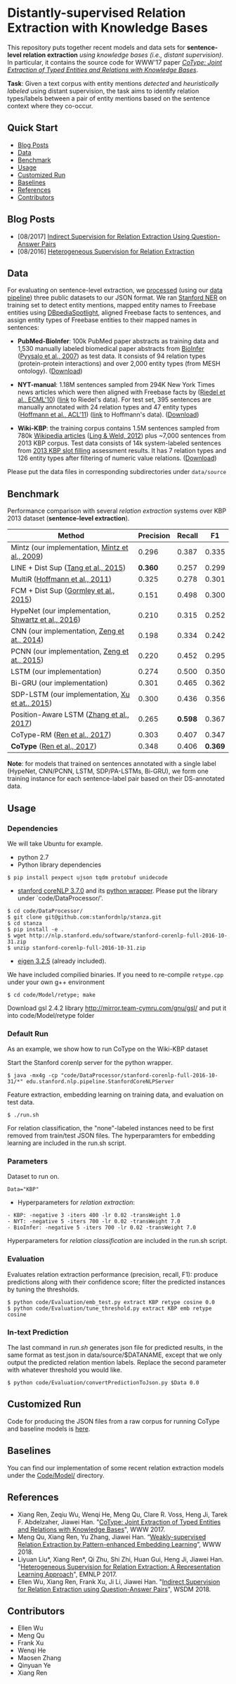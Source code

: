 # Distantly-supervised Relation Extraction with Knowledge Bases
This repository puts together recent models and data sets for **sentence-level relation extraction** *using knowledge bases (i.e., distant supervision)*. In particular, it contains the source code for WWW'17 paper *[CoType: Joint Extraction of Typed Entities and Relations with Knowledge Bases](https://arxiv.org/pdf/1610.08763.pdf)*.

**Task**: Given a text corpus with entity mentions *detected* and *heuristically labeled* using distant supervision, the task aims to identify relation types/labels between a pair of entity mentions based on the sentence context where they co-occur.

## Quick Start
- [Blog Posts](#blog-posts)
- [Data](#data)
- [Benchmark](#benchmark)
- [Usage](#usage)
- [Customized Run](#customized-run)
- [Baselines](#baselines)
- [References](#references)
- [Contributors](#contributors)

## Blog Posts
* [08/2017] [Indirect Supervision for Relation Extraction Using Question-Answer Pairs](https://ellenmellon.github.io/ReQuest/)
* [08/2016] [Heterogeneous Supervision for Relation Extraction](https://liyuanlucasliu.github.io/ReHession/)


## Data
For evaluating on sentence-level extraction, we [processed](https://github.com/shanzhenren/StructMineDataPipeline) (using our [data pipeline](https://github.com/shanzhenren/StructMineDataPipeline)) three public datasets to our JSON format. We ran [Stanford NER](https://nlp.stanford.edu/software/CRF-NER.shtml) on training set to detect entity mentions, mapped entity names to Freebase entities using [DBpediaSpotlight](https://github.com/dbpedia-spotlight/dbpedia-spotlight), aligned Freebase facts to sentences, and assign entity types of Freebase entities to their mapped names in sentences:

   * **PubMed-BioInfer**: 100k PubMed paper abstracts as training data and 1,530 manually labeled biomedical paper abstracts from [BioInfer](http://mars.cs.utu.fi/BioInfer/) ([Pyysalo et al., 2007](https://bmcbioinformatics.biomedcentral.com/articles/10.1186/1471-2105-8-50)) as test data. It consists of 94 relation types (protein-protein interactions) and over 2,000 entity types (from MESH ontology). ([Download](https://drive.google.com/drive/folders/0B--ZKWD8ahE4RmFBTjR6aUJjTkU?usp=sharing))
   
   * **NYT-manual**: 1.18M sentences sampled from 294K New York Times news articles which were then aligned with Freebase facts by ([Riedel et al., ECML'10](https://pdfs.semanticscholar.org/db55/0f7af299157c67d7f1874bf784dca10ce4a9.pdf)) ([link](http://iesl.cs.umass.edu/riedel/ecml/) to Riedel's data). For test set, 395 sentences are manually annotated with 24 relation types and 47 entity types ([Hoffmann et al., ACL'11](http://raphaelhoffmann.com/publications/acl2011.pdf)) ([link](http://raphaelhoffmann.com/mr/) to Hoffmann's data). ([Download](https://drive.google.com/drive/folders/0B--ZKWD8ahE4UktManVsY1REOUk?usp=sharing))
   
   * **Wiki-KBP**: the training corpus contains 1.5M sentences sampled from 780k [Wikipedia articles](https://github.com/xiaoling/figer) ([Ling & Weld, 2012](http://xiaoling.github.io/pubs/ling-aaai12.pdf)) plus ~7,000 sentences from 2013 KBP corpus. Test data consists of 14k system-labeled sentences from [2013 KBP slot filling](http://surdeanu.info/kbp2013/) assessment results. It has 7 relation types and 126 entity types after filtering of numeric value relations. ([Download](https://drive.google.com/drive/folders/0B--ZKWD8ahE4RjFLUkVQTm93WVU?usp=sharing))

Please put the data files in corresponding subdirectories under `data/source`



## Benchmark
Performance comparison with several *relation extraction* systems over KBP 2013 dataset (**sentence-level extraction**). 

Method | Precision | Recall | F1 
-------|-----------|--------|----
Mintz (our implementation, [Mintz et al., 2009](http://web.stanford.edu/~jurafsky/mintz.pdf)) | 0.296 | 0.387 | 0.335 
LINE + Dist Sup ([Tang et al., 2015](https://arxiv.org/pdf/1503.03578.pdf)) | **0.360** | 0.257 | 0.299 
MultiR ([Hoffmann et al., 2011](http://raphaelhoffmann.com/publications/acl2011.pdf)) | 0.325 | 0.278 | 0.301 
FCM + Dist Sup ([Gormley et al., 2015](http://www.aclweb.org/anthology/D15-1205)) | 0.151 | 0.498 | 0.300 
HypeNet (our implementation, [Shwartz et al., 2016](http://www.aclweb.org/anthology/P16-1226)) | 0.210 | 0.315 | 0.252
CNN (our implementation, [Zeng et at., 2014](http://www.aclweb.org/anthology/C14-1220))| 0.198 | 0.334 | 0.242
PCNN (our implementation, [Zeng et at., 2015](http://www.aclweb.org/anthology/D15-1203))| 0.220 | 0.452 | 0.295
LSTM (our implementation) | 0.274 | 0.500 | 0.350
Bi-GRU (our implementation) | 0.301 | 0.465 | 0.362
SDP-LSTM (our implementation, [Xu et at., 2015](http://www.aclweb.org/anthology/D15-1206)) | 0.300 | 0.436 | 0.356
Position-Aware LSTM ([Zhang et al., 2017](http://www.aclweb.org/anthology/D17-1004))| 0.265 | **0.598** | 0.367
CoType-RM ([Ren et al., 2017](https://arxiv.org/pdf/1610.08763v1.pdf)) | 0.303 | 0.407 | 0.347
**CoType** ([Ren et al., 2017](https://arxiv.org/pdf/1610.08763v1.pdf)) | 0.348 | 0.406 | **0.369**

**Note**: for models that trained on sentences annotated with a single label (HypeNet, CNN/PCNN, LSTM, SDP/PA-LSTMs, Bi-GRU), we form one training instance for each sentence-label pair based on their DS-annotated data.

## Usage

### Dependencies
We will take Ubuntu for example.

* python 2.7
* Python library dependencies
```
$ pip install pexpect ujson tqdm protobuf unidecode
```

* [stanford coreNLP 3.7.0](http://stanfordnlp.github.io/CoreNLP/) and its [python wrapper](https://github.com/stanfordnlp/stanza). Please put the library under `code/DataProcessor/'.

```
$ cd code/DataProcessor/
$ git clone git@github.com:stanfordnlp/stanza.git
$ cd stanza
$ pip install -e .
$ wget http://nlp.stanford.edu/software/stanford-corenlp-full-2016-10-31.zip
$ unzip stanford-corenlp-full-2016-10-31.zip
```
* [eigen 3.2.5](http://bitbucket.org/eigen/eigen/get/3.2.5.tar.bz2) (already included). 

We have included compilied binaries. If you need to re-compile `retype.cpp` under your own g++ environment
```
$ cd code/Model/retype; make
```
Download gsl 2.4.2 library http://mirror.team-cymru.com/gnu/gsl/ and put it into code/Model/retype folder

### Default Run
As an example, we show how to run CoType on the Wiki-KBP dataset

Start the Stanford corenlp server for the python wrapper.
```
$ java -mx4g -cp "code/DataProcessor/stanford-corenlp-full-2016-10-31/*" edu.stanford.nlp.pipeline.StanfordCoreNLPServer
```

Feature extraction, embedding learning on training data, and evaluation on test data.
```
$ ./run.sh  
```

For relation classification, the "none"-labeled instances need to be first removed from train/test JSON files. The hyperparamters for embedding learning are included in the run.sh script.

### Parameters
Dataset to run on.
```
Data="KBP"
```
- Hyperparameters for *relation extraction*:
```
- KBP: -negative 3 -iters 400 -lr 0.02 -transWeight 1.0
- NYT: -negative 5 -iters 700 -lr 0.02 -transWeight 7.0
- BioInfer: -negative 5 -iters 700 -lr 0.02 -transWeight 7.0
```
Hyperparameters for *relation classification* are included in the run.sh script.

### Evaluation
Evaluates relation extraction performance (precision, recall, F1): produce predictions along with their confidence score; filter the predicted instances by tuning the thresholds.
```
$ python code/Evaluation/emb_test.py extract KBP retype cosine 0.0
$ python code/Evaluation/tune_threshold.py extract KBP emb retype cosine
```

### In-text Prediction
The last command in *run.sh* generates json file for predicted results, in the same format as test.json in data/source/$DATANAME, except that we only output the predicted relation mention labels. Replace the second parameter with whatever threshold you would like.
```
$ python code/Evaluation/convertPredictionToJson.py $Data 0.0
```

## Customized Run
Code for producing the JSON files from a raw corpus for running CoType and baseline models is [here](https://github.com/shanzhenren/StructMineDataPipeline).

## Baselines
You can find our implementation of some recent relation extraction models under the [Code/Model/](https://github.com/shanzhenren/DS-RelationExtraction/tree/master/code/Model) directory.

## References
* Xiang Ren, Zeqiu Wu, Wenqi He, Meng Qu, Clare R. Voss, Heng Ji, Tarek F. Abdelzaher, Jiawei Han. "[CoType: Joint Extraction of Typed Entities and Relations with Knowledge Bases](https://arxiv.org/pdf/1610.08763.pdf)", WWW 2017.
* Meng Qu, Xiang Ren, Yu Zhang, Jiawei Han. “[Weakly-supervised Relation Extraction by Pattern-enhanced Embedding Learning](https://arxiv.org/abs/1711.03226)”, WWW 2018.
* Liyuan Liu*, Xiang Ren*, Qi Zhu, Shi Zhi, Huan Gui, Heng Ji, Jiawei Han. "[Heterogeneous Supervision for Relation Extraction: A Representation Learning Approach](https://arxiv.org/abs/1707.00166)", EMNLP 2017.
* Ellen Wu, Xiang Ren, Frank Xu, Ji Li, Jiawei Han. "[Indirect Supervision for Relation Extraction using Question-Answer Pairs](https://arxiv.org/abs/1710.11169)", WSDM 2018.


## Contributors
* Ellen Wu
* Meng Qu
* Frank Xu
* Wenqi He
* Maosen Zhang
* Qinyuan Ye
* Xiang Ren
